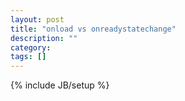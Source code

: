 ```yaml
---
layout: post
title: "onload vs onreadystatechange"
description: ""
category: 
tags: []
---
```

{% include JB/setup %}
